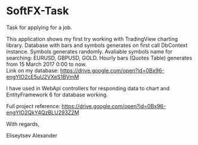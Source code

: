 # SoftFX-Task
Task for applying for a job.

This application shows my first try working with TradingView charting library.
Database with bars and symbols generates on first call DbContext instance. Symbols generates randomly.
Avaliable symbols name for searching: EURUSD, GBPUSD, GOLD.
Hourly bars (Quotes Table) generates from 15 March 2017 0:00 to now.  
Link on my database: https://drive.google.com/open?id=0Bx96-engYIO2cE5uU2VXeS1BVmM

I have used in WebApi controllers for responding data to chart and EntityFramework 6 for database working.

Full project reference: https://drive.google.com/open?id=0Bx96-engYIO2QkY4QzBLU293Z2M

With regards,

Eliseytsev Alexander
